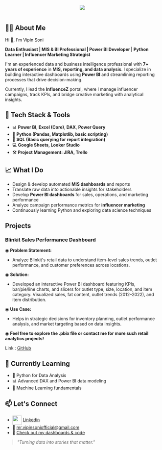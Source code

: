  <div align="center">
 
<img src="https://github.com/user-attachments/assets/cf41c271-9de9-42c8-9f62-f57c4f88abf5">
<br><br>

</div>

## 👨‍💻 About Me

Hi 👋, I'm Vipin Soni

**Data Enthusiast | MIS & BI Professional | Power BI Developer | Python Learner | Influencer Marketing Strategist**

I'm an experienced data and business intelligence professional with **7+ years of experience** in **MIS, reporting, and data analysis**. I specialize in building interactive dashboards using **Power BI** and streamlining reporting processes that drive decision-making.

Currently, I lead the **InfluenceZ** portal, where I manage influencer campaigns, track KPIs, and bridge creative marketing with analytical insights.

## 🚀 Tech Stack & Tools

- 📊 **Power BI**, **Excel (Core)**, **DAX**, **Power Query**  
- 🐍 **Python (Pandas, Matplotlib, basic scripting)**
- 📁 **SQL (Basic querying for report integration)**
- 💻 **Google Sheets, Looker Studio**
- 🛠️ **Project Management: JIRA, Trello**

## 📈 What I Do

- Design & develop automated **MIS dashboards** and reports
- Translate raw data into actionable insights for stakeholders
- Develop **Power BI dashboards** for sales, operations, and marketing performance
- Analyze campaign performance metrics for **influencer marketing**
- Continuously learning Python and exploring data science techniques

## Projects

### **Blinkit Sales Performance Dashboard**

◉ **Problem Statement:**
- Analyze Blinkit's retail data to understand item-level sales trends, outlet performance, and customer preferences across locations.

◉ **Solution:**
- Developed an interactive Power BI dashboard featuring KPIs, bar/pie/line charts, and slicers for outlet type, size, location, and item category. Visualized sales, fat content, outlet trends (2012–2022), and item distribution.

◉ **Use Case:**
- Helps in strategic decisions for inventory planning, outlet performance analysis, and market targeting based on data insights.

◉ **Feel free to explore the .pbix file or contact me for more such retail analytics projects!**

Link&nbsp;:&nbsp;[GitHub](https://github.com/VipinSoni-Git)

## 🌱 Currently Learning

- 🐍 Python for Data Analysis
- 📊 Advanced DAX and Power BI data modeling
- 🧠 Machine Learning fundamentals

## 📫 Let's Connect

- <img src="https://github.com/user-attachments/assets/9dbab236-1169-4e4d-9696-b4033868e4a7" width="30" align="center"/> [Linkedin](https://www.linkedin.com/in/er-vipinsoni/)
- 📧 mr.vipinsoniofficial@gmail.com
- 🧰 [Check out my dashboards & code](https://github.com/VipinSoni-Git)

> *"Turning data into stories that matter."*

